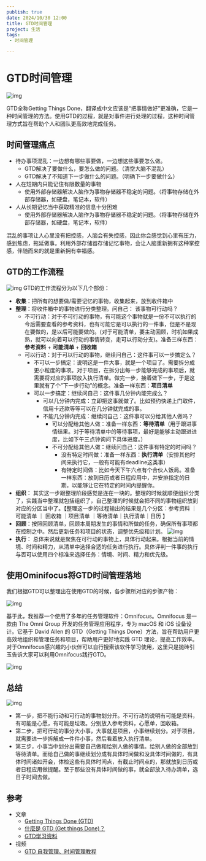 ```yaml
---
publish: true
date: 2024/10/30 12:00
title: GTD时间管理
project: 生活
tags:
 - 时间管理

---
```


# GTD时间管理

![img](/life/gtd-process1.png)

GTD全称Getting Things Done，翻译成中文应该是“把事情做好”更准确，它是一种时间管理的方法。使用GTD的过程，就是对事件进行处理的过程，这种时间管理方式旨在帮助个人和团队更高效地完成任务。

## 时间管理痛点

- 待办事项混乱：一边想有哪些事要做，一边想这些事要怎么做。
  - GTD解决了要做什么，要怎么做的问题。（清空大脑不混乱）
  - GTD解决了不知道下一步做什么的问题。（明确下一步要做什么）
- 人在短期内只能记住有限数量的事物
  - 使用外部存储器解决人脑作为事物存储器不稳定的问题。（将事物存储在外部存储器，如硬盘，笔记本，软件）
- 人从长期记忆当中获取精准的信息十分困难
  - 使用外部存储器解决人脑作为事物存储器不稳定的问题。（将事物存储在外部存储器，如硬盘，笔记本，软件）

混乱的事项让人心里没有把控感，人脑会有失控感，因此你会感觉到心里有压力，感到焦虑，拖延做事。利用外部存储器存储记忆事物，会让人脑重新拥有这种掌控感，伴随而来的就是重新拥有幸福感。

## GTD的工作流程

![img](/life/gtd-process4.webp)
GTD的工作流程分为以下几个部份：

- **收集**：把所有的想要做/需要记忆的事物，收集起来，放到收件箱中
- **整理**：将收件箱中的事物进行分类整理。问自己： 该事物可行动吗？
  - 不可行动：对于不可行动的事物，有可能这个事物就是一份不可以执行的今后需要查看的参考资料，也有可能它是可以执行的一件事，但是不是现在要做的，是以后可能要做的。(对于可能清单，要主动回顾，时机如果成熟，就可以向着可以行动的事情转变，走可以行动分支)。准备三样东西：**参考资料** + **可能清单** + **回收箱**
  - 可以行动：对于可以行动的事物，继续问自己：这件事可以一步搞定么？
    - 不可以一步搞定：说明这是一件大事，就是一个项目了。需要拆分成更小粒度的事项。对于项目，在拆分出每一步能够完成的事项后，就需要将对应的事项放入执行清单。做完一步，接着做下一步，于是这里就有了个”下一步行动”的概念。准备一样东西：**项目清单**
    - 可以一步搞定：继续问自己：这件事几分钟内能完成么？
      - 可以几分钟内完成：立即把这事就做了。比如预约快递上门取件，信用卡还款等等可以在几分钟就完成的事。
      - 不能几分钟内完成：继续问自己：这件事可以分给其他人做吗？
        - 可以分配给其他人做：准备一样东西：**等待清单**（用于跟进事情结果。对于等待清单中的等待事项，最好是能够主动跟进进度，比如下午三点钟询问下具体进度。）
        - 不可分配给其他人做：继续问自己：这件事有特定的时间吗？
          - 没有特定时间做：准备一样东西：**执行清单**（安排其他时间来执行它，一般有可能有deadline这类事）
          - 有特定时间做：比如今天下午六点有个合伙人饭局。准备一样东西：放到日历或者日程应用中，并安排指定的日期，以能够让它在特定的时间内提醒你。
- **组织**：
  其实这一步跟整理阶段感觉是连在一块的。整理的时候就顺便组织分类了，实践当中整理就包括组织了，自己整理的时候就会把不同的事物组织放到对应的分区当中了。【整理这一步的过程输出的结果是几个分区：参考资料 ｜ 可能清单 ｜ 回收箱 ｜项目清单 ｜等待清单｜执行清单｜日历 】
- **回顾**：按照回顾清单，回顾本周期发生的事情和所做的任务，确保所有事项都在控制之中。然后更新任务和项目的状态，调整优先级和计划。
  ![img](/life/gtd-weekly-review.png)
- **执行**：
  总体来说就是聚焦在可行动的事物上，具体行动起来。根据当前的情境、时间和精力，从清单中选择合适的任务进行执行。具体评判一件事的执行与否可以使用四个标准来选择任务：情境、时间、精力和优先级。

## 使用Ominifocus将GTD时间管理落地

我们根据GTD可以整理出在使用GTD的时候，各步骤所对应的步骤产物：

![img](/life/gtd-step-result.png)

基于此，我推荐一个使用了多年的任务管理软件：Omnifocus。Omnifocus 是一款由 The Omni Group 开发的任务管理应用程序，专为 macOS 和 iOS 设备设计。它基于 David Allen 的 GTD（Getting Things Done）方法，旨在帮助用户更高效地组织和管理任务和项目，帮助用户更好地实践 GTD 理论，提高工作效率。对于Omnifocus感兴趣的小伙伴可以自行搜索该软件学习使用，这里只是抛砖引玉告诉大家可以利用Omnifocus践行GTD。

![img](/life/omnifocus-use.png)

## 总结

![img](/life/gtd-process3.png)

- 第一步，把不能行动和可行动的事物划分开。不可行动的说明有可能是资料，有可能是心愿，有可能是垃圾。分别放入参考资料，心愿单，回收箱。
- 第二步，把可行动的事分大小事，大事就是项目，小事继续划分。对于项目，就需要进一步拆解成一件件小事，然后看着放入执行清单。
- 第三步，小事当中划分出需要自己做和给别人做的事情。给别人做的全部放到等待清单。而给自己做的事继续划分成有具体时间做和没具体时间做的，有具体时间诸如开会，体检这些有具体时间点，有截止时间点的，那就放到日历或者日程应用做提醒。至于那些没有具体时间做的事，就全部放入待办清单，选日子时间去做。

## 参考

- 文章
  - [Getting Things Done (GTD)](https://www.zenflowchart.com/guides/gtd-flowchart)
  - [什麼是 GTD (Get things Done)？](https://medium.com/pm%E7%9A%84%E7%94%9F%E7%94%A2%E5%8A%9B%E5%B7%A5%E5%85%B7%E7%AE%B1/%E4%BB%80%E9%BA%BC%E6%98%AF-gtd-get-things-done-1e266f71244a)
  - [GTD学习资料](https://www.cnblogs.com/gshang/p/16464093.html)
- 视频
  - [GTD 自我管理、时间管理教程](https://www.bilibili.com/video/BV1wE411176Q/?spm_id_from=333.337.search-card.all.click&vd_source=c899446e6f6ea3d984a4622ddf9c14a1)
